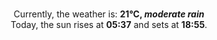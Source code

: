 <p  align="center"><br/>Currently, the weather is: <b> 21°C, <i>moderate rain</i></b></br>Today, the sun rises at <b>05:37</b> and sets at <b>18:55</b>.</p>